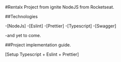 #Rentalx
Project from ignite NodeJS from Rocketseat.

##Technologies

-[NodeJs]
-[Eslint]
-[Prettier]
-[Typescript]
-[Swagger]

-and yet to come.

##Project implementation guide.

[Setup Typescript + Eslint + Prettier]
